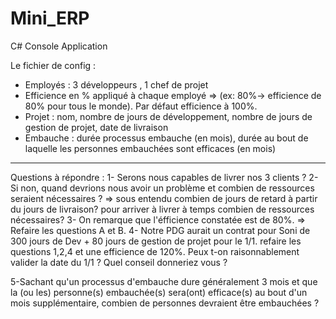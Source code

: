 # Mini_ERP

C# Console Application

Le fichier de config : 
- Employés : 3 développeurs , 1 chef de projet
- Efficience en % appliqué à chaque employé => (ex: 80%-> efficience de 80% pour tous le monde). Par défaut efficience à 100%.
- Projet : nom, nombre de jours de développement, nombre de jours de gestion de projet, date de livraison
- Embauche : durée processus embauche (en mois), durée au bout de laquelle les personnes embauchées sont efficaces (en mois)

----------------------------------------------------------------------------------------------------------

Questions à répondre : 
 1- Serons nous capables de livrer nos 3 clients ? 
 2- Si non, quand devrions nous avoir un problème et combien de ressources
seraient nécessaires ? 
 	=> sous entendu combien de jours de retard à partir du jours de livraison? pour arriver à livrer à temps combien de ressources nécessaires?
 3- On remarque que l'éfficience constatée est de 80%.
	=> Refaire les questions A et B.
 4- Notre PDG aurait un contrat pour Soni de 300 jours de Dev + 80 jours de
	gestion de projet pour le 1/1.
	refaire les questions 1,2,4 et une efficience de 120%.
	Peux t-on raisonnablement valider la date du 1/1 ?
	Quel conseil donneriez vous ?

 5-Sachant qu'un processus d'embauche dure généralement 3 mois et que la (ou
les) personne(s) embauchée(s) sera(ont) efficace(s) au bout d'un mois
supplémentaire, combien de personnes devraient être embauchées ?
